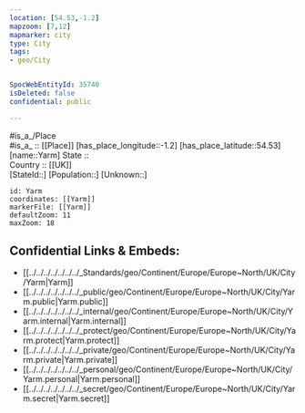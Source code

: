 ```yaml
---
location: [54.53,-1.2] 
mapzoom: [7,12] 
mapmarker: city 
type: City
tags:
- geo/City


SpocWebEntityId: 35740
isDeleted: false
confidential: public

---
```

#is_a_/Place  
#is_a_ :: [[Place]] 
[has_place_longitude::-1.2] 
[has_place_latitude::54.53] 
[name::Yarm] 
State ::  
Country :: [[UK]]  
[StateId::] 
[Population::] 
[Unknown::] 


```leaflet
id: Yarm
coordinates: [[Yarm]] 
markerFile: [[Yarm]] 
defaultZoom: 11 
maxZoom: 18
```


## Confidential Links & Embeds: 
- [[../../../../../../../_Standards/geo/Continent/Europe/Europe~North/UK/City/Yarm|Yarm]] 
- [[../../../../../../../_public/geo/Continent/Europe/Europe~North/UK/City/Yarm.public|Yarm.public]] 
- [[../../../../../../../_internal/geo/Continent/Europe/Europe~North/UK/City/Yarm.internal|Yarm.internal]] 
- [[../../../../../../../_protect/geo/Continent/Europe/Europe~North/UK/City/Yarm.protect|Yarm.protect]] 
- [[../../../../../../../_private/geo/Continent/Europe/Europe~North/UK/City/Yarm.private|Yarm.private]] 
- [[../../../../../../../_personal/geo/Continent/Europe/Europe~North/UK/City/Yarm.personal|Yarm.personal]] 
- [[../../../../../../../_secret/geo/Continent/Europe/Europe~North/UK/City/Yarm.secret|Yarm.secret]] 
